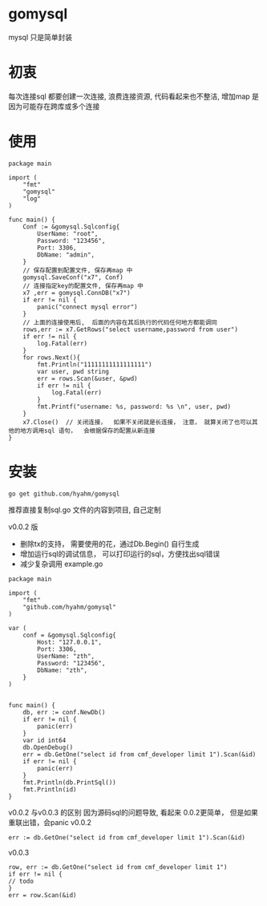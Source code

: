 # gomysql
mysql 只是简单封装

# 初衷
每次连接sql 都要创建一次连接,  浪费连接资源, 代码看起来也不整洁,   增加map 是因为可能存在跨库或多个连接

# 使用
```
package main

import (
	"fmt"
	"gomysql"
	"log"
)

func main() {
	Conf := &gomysql.Sqlconfig{
		UserName: "root",
		Password: "123456",
		Port: 3306,
		DbName: "admin",
	}
  	// 保存配置到配置文件, 保存再map 中
	gomysql.SaveConf("x7", Conf) 
  	// 连接指定key的配置文件, 保存再map 中
	x7 ,err = gomysql.ConnDB("x7")
	if err != nil {
		panic("connect mysql error")
	}
	// 上面的连接使用后,  后面的内容在其后执行的代码任何地方都能调同
	rows,err := x7.GetRows("select username,password from user")
	if err != nil {
		log.Fatal(err)
	}
	for rows.Next(){
		fmt.Println("11111111111111111")
		var user, pwd string
		err = rows.Scan(&user, &pwd)
		if err != nil {
			log.Fatal(err)
		}
		fmt.Printf("username: %s, password: %s \n", user, pwd)
	}
	x7.Close()  // 关闭连接，  如果不关闭就是长连接， 注意， 就算关闭了也可以其他的地方调用sql 语句，  会根据保存的配置从新连接
}
```

# 安装
```
go get github.com/hyahm/gomysql
```
推荐直接复制sql.go 文件的内容到项目,  自己定制


v0.0.2 版
- 删除tx的支持， 需要使用的花，通过Db.Begin() 自行生成
- 增加运行sql的调试信息， 可以打印运行的sql，方便找出sql错误
- 减少复杂调用
example.go
```
package main

import (
	"fmt"
	"github.com/hyahm/gomysql"
)

var (
	conf = &gomysql.Sqlconfig{
		Host: "127.0.0.1",
		Port: 3306,
		UserName: "zth",
		Password: "123456",
		DbName: "zth",
	}
)


func main() {
	db, err := conf.NewDb()
	if err != nil {
		panic(err)
	}
	var id int64
	db.OpenDebug()
	err = db.GetOne("select id from cmf_developer limit 1").Scan(&id)
	if err != nil {
		panic(err)
	}
	fmt.Println(db.PrintSql())
	fmt.Println(id)
}

```


v0.0.2 与v0.0.3 的区别
因为源码sql的问题导致, 看起来 0.0.2更简单， 但是如果重联出错，会panic
v0.0.2
```
err := db.GetOne("select id from cmf_developer limit 1").Scan(&id)
```
v0.0.3
```
row, err := db.GetOne("select id from cmf_developer limit 1")
if err != nil {
// todo
}
err = row.Scan(&id)
```



